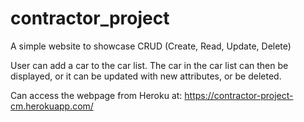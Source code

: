# contractor_project
A simple website to showcase CRUD (Create, Read, Update, Delete)

User can add a car to the car list.
The car in the car list can then be displayed, or it can be updated with new attributes, or be deleted.

Can access the webpage from Heroku at:
https://contractor-project-cm.herokuapp.com/
